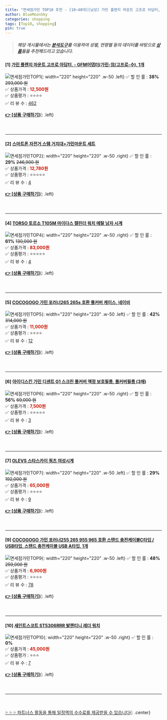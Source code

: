 ```yaml
---
title: "면세점가민 TOP10 추천 - [10~40대][남성] 가민 플렌지 마운트 고프로 아답터, - GFM어댑터(가민-암/고프로-수), 1개"
author: BlueMoonSky
categories: shopping
tags: [Top10, shopping]
pin: true
---
```


> ##### 해당 게시물에서는 [**분석도구**](https://itemscout.io/)를 이용하여 **성별**, **연령별** 등의 데이터를 바탕으로 [**상품**](https://link.coupang.com/a/baae76)들을 추천해드리고 있습니다.

#### [1] [가민 플렌지 마운트 고프로 아답터, - GFM어댑터(가민-암/고프로-수), 1개](https://link.coupang.com/re/AFFSDP?lptag=AF5964186&subid=bluemoonsky6999&pageKey=7441847361&traceid=V0-153&itemId=19353490090&vendorItemId=86466681220)
![면세점가민TOP1](https://thumbnail8.coupangcdn.com/thumbnails/remote/230x230ex/image/vendor_inventory/01cd/8c39338c11229aa38aa4b8868629b4c81c7050e60aa91cc4c26ca9ba6644.png){: width="220" height="220" .w-50 .left}
✅ 할 인 률 : **38%** ~~<del class="base-price"> 293,000  </del>원~~<br>
✅ 상품가격 : <span style="color:#cb1400"> **12,500원** </span><br>
✅ 상품평가 : ⭐⭐⭐⭐<br>
✅ 리 뷰 수 : [462](https://link.coupang.com/re/AFFSDP?lptag=AF5964186&subid=bluemoonsky6999&pageKey=7441847361&traceid=V0-153&itemId=19353490090&vendorItemId=86466681220)<br>
<br>
[**👉  [상품 구매하기]**](https://link.coupang.com/re/AFFSDP?lptag=AF5964186&subid=bluemoonsky6999&pageKey=7441847361&traceid=V0-153&itemId=19353490090&vendorItemId=86466681220){: .left}
<br>
<br>
<br>

***

#### [2] [스마트폰 자전거 스템 거치대+가민마운트 세트](https://link.coupang.com/re/AFFSDP?lptag=AF5964186&subid=bluemoonsky6999&pageKey=1535212259&traceid=V0-153&itemId=2630931724&vendorItemId=81734574954)
![면세점가민TOP2](https://thumbnail8.coupangcdn.com/thumbnails/remote/230x230ex/image/vendor_inventory/55a3/891952b52ef690f760b36ed38a8ab9f915b1abd1e3230c4e7ad556783311.jpg){: width="220" height="220" .w-50 .right}
✅ 할 인 률 : **29%** ~~<del class="base-price"> 246,900  </del>원~~<br>
✅ 상품가격 : <span style="color:#cb1400"> **12,780원** </span><br>
✅ 상품평가 : ⭐⭐⭐⭐⭐<br>
✅ 리 뷰 수 : [4](https://link.coupang.com/re/AFFSDP?lptag=AF5964186&subid=bluemoonsky6999&pageKey=1535212259&traceid=V0-153&itemId=2630931724&vendorItemId=81734574954)<br>
<br>
[**👉  [상품 구매하기]**](https://link.coupang.com/re/AFFSDP?lptag=AF5964186&subid=bluemoonsky6999&pageKey=1535212259&traceid=V0-153&itemId=2630931724&vendorItemId=81734574954){: .left}
<br>
<br>
<br>

***

#### [4] [TORSO 토르소 T105M 마이다스 캘린더 워치 메탈 남자 시계](https://link.coupang.com/re/AFFSDP?lptag=AF5964186&subid=bluemoonsky6999&pageKey=7310727194&traceid=V0-153&itemId=18728321788&vendorItemId=85938476674)
![면세점가민TOP4](https://thumbnail6.coupangcdn.com/thumbnails/remote/230x230ex/image/vendor_inventory/3edc/e2ae3609fa6334f073d486888e69ddffe44dfb954913c46bab8cb343bae6.jpg){: width="220" height="220" .w-50 .right}
✅ 할 인 률 : **61%** ~~<del class="base-price"> 130,000  </del>원~~<br>
✅ 상품가격 : <span style="color:#cb1400"> **83,000원** </span><br>
✅ 상품평가 : ⭐⭐⭐⭐⭐<br>
✅ 리 뷰 수 : [4](https://link.coupang.com/re/AFFSDP?lptag=AF5964186&subid=bluemoonsky6999&pageKey=7310727194&traceid=V0-153&itemId=18728321788&vendorItemId=85938476674)<br>
<br>
[**👉  [상품 구매하기]**](https://link.coupang.com/re/AFFSDP?lptag=AF5964186&subid=bluemoonsky6999&pageKey=7310727194&traceid=V0-153&itemId=18728321788&vendorItemId=85938476674){: .left}
<br>
<br>
<br>

***

#### [5] [COCOGOGO 가민 포러너265 265s 호환 풀커버 케이스, 네이비](https://link.coupang.com/re/AFFSDP?lptag=AF5964186&subid=bluemoonsky6999&pageKey=7242844377&traceid=V0-153&itemId=18407108090&vendorItemId=85549666662)
![면세점가민TOP5](https://thumbnail10.coupangcdn.com/thumbnails/remote/230x230ex/image/vendor_inventory/bc7f/00c33f1be1b655b08028fc98265b57cb6e74327e1a8573c3e3809c488815.jpg){: width="220" height="220" .w-50 .left}
✅ 할 인 률 : **42%** ~~<del class="base-price"> 314,000  </del>원~~<br>
✅ 상품가격 : <span style="color:#cb1400"> **11,000원** </span><br>
✅ 상품평가 : ⭐⭐⭐⭐<br>
✅ 리 뷰 수 : [12](https://link.coupang.com/re/AFFSDP?lptag=AF5964186&subid=bluemoonsky6999&pageKey=7242844377&traceid=V0-153&itemId=18407108090&vendorItemId=85549666662)<br>
<br>
[**👉  [상품 구매하기]**](https://link.coupang.com/re/AFFSDP?lptag=AF5964186&subid=bluemoonsky6999&pageKey=7242844377&traceid=V0-153&itemId=18407108090&vendorItemId=85549666662){: .left}
<br>
<br>
<br>

***

#### [6] [아이디스킨 가민 디센트 G1 스크린 풀커버 액정 보호필름, 풀커버필름 (3매)](https://link.coupang.com/re/AFFSDP?lptag=AF5964186&subid=bluemoonsky6999&pageKey=7534952952&traceid=V0-153&itemId=19793731400&vendorItemId=86896249439)
![면세점가민TOP6](https://thumbnail10.coupangcdn.com/thumbnails/remote/230x230ex/image/vendor_inventory/31b7/2cdbeca4e1089bf60e137a11e5ce12d258a987c0bde3a6bb157e6fd86b63.png){: width="220" height="220" .w-50 .right}
✅ 할 인 률 : **56%** ~~<del class="base-price"> 69,000  </del>원~~<br>
✅ 상품가격 : <span style="color:#cb1400"> **7,500원** </span><br>
✅ 상품평가 : ⭐⭐⭐⭐⭐<br>
✅ 리 뷰 수 : [3](https://link.coupang.com/re/AFFSDP?lptag=AF5964186&subid=bluemoonsky6999&pageKey=7534952952&traceid=V0-153&itemId=19793731400&vendorItemId=86896249439)<br>
<br>
[**👉  [상품 구매하기]**](https://link.coupang.com/re/AFFSDP?lptag=AF5964186&subid=bluemoonsky6999&pageKey=7534952952&traceid=V0-153&itemId=19793731400&vendorItemId=86896249439){: .left}
<br>
<br>
<br>

***

#### [7] [OLEVS 스타스카이 쿼츠 여성시계](https://link.coupang.com/re/AFFSDP?lptag=AF5964186&subid=bluemoonsky6999&pageKey=6584503557&traceid=V0-153&itemId=14830967618&vendorItemId=82070330802)
![면세점가민TOP7](https://thumbnail10.coupangcdn.com/thumbnails/remote/230x230ex/image/vendor_inventory/f815/705b4fc223bbfa217b460d2ad656ccdd7c07ed70e16ff93fb8ecf4150cc4.jpg){: width="220" height="220" .w-50 .left}
✅ 할 인 률 : **29%** ~~<del class="base-price"> 192,000  </del>원~~<br>
✅ 상품가격 : <span style="color:#cb1400"> **65,000원** </span><br>
✅ 상품평가 : ⭐⭐⭐⭐<br>
✅ 리 뷰 수 : [9](https://link.coupang.com/re/AFFSDP?lptag=AF5964186&subid=bluemoonsky6999&pageKey=6584503557&traceid=V0-153&itemId=14830967618&vendorItemId=82070330802)<br>
<br>
[**👉  [상품 구매하기]**](https://link.coupang.com/re/AFFSDP?lptag=AF5964186&subid=bluemoonsky6999&pageKey=6584503557&traceid=V0-153&itemId=14830967618&vendorItemId=82070330802){: .left}
<br>
<br>
<br>

***

#### [9] [COCOGOGO 가민 포러너255 265 955 965 호환 스탠드 충전케이블C타입 / USB타입, 스탠드 충전케이블 USB A타입, 1개](https://link.coupang.com/re/AFFSDP?lptag=AF5964186&subid=bluemoonsky6999&pageKey=7241386215&traceid=V0-153&itemId=18399816352&vendorItemId=85542629389)
![면세점가민TOP9](https://thumbnail8.coupangcdn.com/thumbnails/remote/230x230ex/image/vendor_inventory/3887/45af0de7dde923f793e05a77e7534ae10462677dcf8645f26d09a9e12748.jpg){: width="220" height="220" .w-50 .left}
✅ 할 인 률 : **48%** ~~<del class="base-price"> 259,000  </del>원~~<br>
✅ 상품가격 : <span style="color:#cb1400"> **6,900원** </span><br>
✅ 상품평가 : ⭐⭐⭐⭐<br>
✅ 리 뷰 수 : [78](https://link.coupang.com/re/AFFSDP?lptag=AF5964186&subid=bluemoonsky6999&pageKey=7241386215&traceid=V0-153&itemId=18399816352&vendorItemId=85542629389)<br>
<br>
[**👉  [상품 구매하기]**](https://link.coupang.com/re/AFFSDP?lptag=AF5964186&subid=bluemoonsky6999&pageKey=7241386215&traceid=V0-153&itemId=18399816352&vendorItemId=85542629389){: .left}
<br>
<br>
<br>

***

#### [10] [세인트스코트 ST5306RRR 발렌티니 레더 워치](https://link.coupang.com/re/AFFSDP?lptag=AF5964186&subid=bluemoonsky6999&pageKey=7209776671&traceid=V0-153&itemId=18242608362&vendorItemId=85389520030)
![면세점가민TOP10](https://thumbnail8.coupangcdn.com/thumbnails/remote/230x230ex/image/vendor_inventory/8464/22eded801f8e71e9a053e7dc3d4cbeb664c0e351f86cdde6cbbf3c26578c.jpg){: width="220" height="220" .w-50 .right}
✅ 할 인 률 : **0%** <br>
✅ 상품가격 : <span style="color:#cb1400"> **45,000원** </span><br>
✅ 상품평가 : ⭐⭐⭐<br>
✅ 리 뷰 수 : [7](https://link.coupang.com/re/AFFSDP?lptag=AF5964186&subid=bluemoonsky6999&pageKey=7209776671&traceid=V0-153&itemId=18242608362&vendorItemId=85389520030)<br>
<br>
[**👉  [상품 구매하기]**](https://link.coupang.com/re/AFFSDP?lptag=AF5964186&subid=bluemoonsky6999&pageKey=7209776671&traceid=V0-153&itemId=18242608362&vendorItemId=85389520030){: .left}
<br>
<br>
<br>

***
<br><br>[💦 💦 💦 파트너스 활동을 통해 일정액의 수수료를 제공받을 수 있습니다](https://link.coupang.com/a/baae76){: .center}
